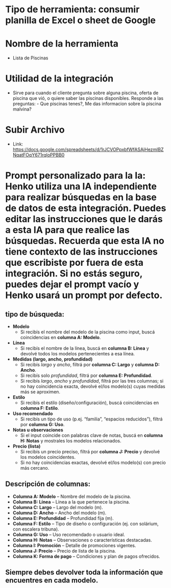
# Tipo de herramienta: consumir planilla de Excel o sheet de Google

# Nombre de la herramienta 
- Lista de Piscinas

# Utilidad de la integración
- Sirve para cuando el cliente pregunta sobre alguna piscina, oferta de piscina que vió, o quiere saber las piscinas disponibles. Responde a las preguntas: - Que piscinas tenes?, Me das informacion sobre la piscina malvina?

# Subir Archivo
- Link: https://docs.google.com/spreadsheets/d/1rJCVOPpxbfWfASAjHezmlBZNqatFOqY671rqloPPBB0

# Prompt personalizado para la Ia: Henko utiliza una IA independiente para realizar búsquedas en la base de datos de esta integración. Puedes editar las instrucciones que le darás a esta IA para que realice las búsquedas. Recuerda que esta IA no tiene contexto de las instrucciones que escribiste por fuera de esta integración. Si no estás seguro, puedes dejar el prompt vacío y Henko usará un prompt por defecto.

## tipo de búsqueda:
- **Modelo**  
  - Si recibís el nombre del modelo de la piscina como input, buscá coincidencias  en **columna A: Modelo**.  
- **Línea**  
  - Si recibís el nombre de la línea, buscá en **columna B: Línea** y devolvé todos los modelos pertenecientes a esa línea.  
- **Medidas (largo, ancho, profundidad)**  
  - Si recibís *largo* y *ancho*, filtrá por **columna C: Largo** y **columna D: Ancho**.  
  - Si recibís solo *profundidad*, filtrá por **columna E: Profundidad**.  
  - Si recibís *largo*, *ancho* y *profundidad*, filtrá por las tres columnas; si no hay coincidencia exacta, devolvé el/los modelo(s) cuyas medidas más se aproximen.  
- **Estilo**  
  - Si recibís el estilo (diseño/configuración), buscá coincidencias en **columna F: Estilo**.  
- **Uso recomendado**  
  - Si recibís un tipo de uso (p.ej. “familia”, “espacios reducidos”), filtrá por **columna G: Uso**.  
- **Notas u observaciones**  
  - Si el input coincide con palabras clave de notas, buscá en **columna H: Notas** y mostrales los modelos relacionados.   
- **Precio (lista)**  
  - Si recibís un precio preciso, filtrá por **columna J: Precio** y devolvé los modelos coincidentes.  
  - Si no hay coincidencias exactas, devolvé el/los modelo(s) con precio más cercano.

## Descripción de columnas:
- **Columna A: Modelo** – Nombre del modelo de la piscina.  
- **Columna B: Línea** – Línea a la que pertenece la piscina.  
- **Columna C: Largo** – Largo del modelo (m).  
- **Columna D: Ancho** – Ancho del modelo (m).  
- **Columna E: Profundidad** – Profundidad fija (m).  
- **Columna F: Estilo** – Tipo de diseño o configuración (ej. con solárium, con escalera tribuna).  
- **Columna G: Uso** – Uso recomendado o usuario ideal.  
- **Columna H: Notas** – Observaciones o características destacadas.  
- **Columna I: Promoción** – Detalle de promociones vigentes.  
- **Columna J: Precio** – Precio de lista de la piscina.  
- **Columna K: Forma de pago** – Condiciones y plan de pagos ofrecidos.

## Siempre debes devolver toda la información que encuentres en cada modelo.

